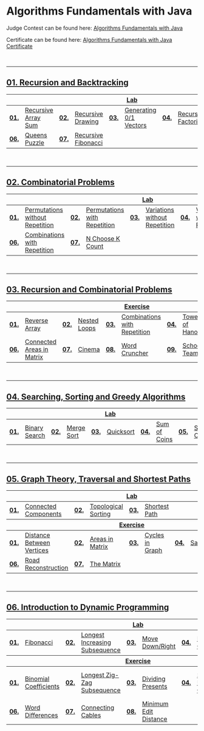 # Algorithms Fundamentals with Java
Judge Contest can be found here: <a href="https://judge.softuni.org/Contests/#!/List/ByCategory/255/Algorithms-Fundamentals-Exercises">Algorithms Fundamentals with Java</a>

Certificate can be found here: <a href="XXXXXXX">Algorithms Fundamentals with Java Certificate</a>

<br/>

---

## <a href="XXXXX">01. Recursion and Backtracking

<table>
  <thead>
    <tr>
      <th colspan="10" style="text-align:center;">Lab</th>
    </tr>
  </thead>
  <tbody>
    <tr>
      <td><b>01.</b></td>
      <td><a href="XXXXXXX">Recursive Array Sum</a></td>
      <td><b>02.</b></td>
      <td><a href="XXXXXXX">Recursive Drawing</a></td>
      <td><b>03.</b></td>
      <td><a href="XXXXXXX">Generating 0/1 Vectors</a></td>
      <td><b>04.</b></td>
      <td><a href="XXXXXXX">Recursive Factorial</a></td>
	  <td><b>05.</b></td>
      <td><a href="XXXXXXX">Paths in Labyrinth</a></td>
    </tr>
	<tr>
      <td><b>06.</b></td>
      <td><a href="XXXXXXX">Queens Puzzle</a></td>
      <td><b>07.</b></td>
	  <td><a href="XXXXXXX">Recursive Fibonacci</a></td>
    </tr>
  </tbody>
</table>
<br/>

---

## <a href="XXXXX">02. Combinatorial Problems

<table>
  <thead>
    <tr>
      <th colspan="10" style="text-align:center;">Lab</th>
    </tr>
  </thead>
  <tbody>
    <tr>
      <td><b>01.</b></td>
      <td><a href="XXXXXXX">Permutations without Repetition</a></td>
      <td><b>02.</b></td>
      <td><a href="XXXXXXX">Permutations with Repetition</a></td>
      <td><b>03.</b></td>
      <td><a href="XXXXXXX">Variations without Repetition</a></td>
      <td><b>04.</b></td>
      <td><a href="XXXXXXX">Variations with Repetition</a></td>
	  <td><b>05.</b></td>
      <td><a href="XXXXXXX">Combinations without Repetition</a></td>
    </tr>
	<tr>
      <td><b>06.</b></td>
      <td><a href="XXXXXXX">Combinations with Repetition</a></td>
      <td><b>07.</b></td>
	  <td><a href="XXXXXXX">N Choose K Count</a></td>
    </tr>
  </tbody>
</table>
<br/>

---

## <a href="XXXXX">03. Recursion and Combinatorial Problems

<table>
  <thead>
    <tr>
      <th colspan="10" style="text-align:center;">Exercise</th>
    </tr>
  </thead>
  <tbody>
    <tr>
      <td><b>01.</b></td>
      <td><a href="XXXXXXX">Reverse Array</a></td>
      <td><b>02.</b></td>
      <td><a href="XXXXXXX">Nested Loops</a></td>
      <td><b>03.</b></td>
      <td><a href="XXXXXXX">Combinations with Repetition</a></td>
      <td><b>04.</b></td>
      <td><a href="XXXXXXX">Towers of Hanoi</a></td>
	  <td><b>05.</b></td>
      <td><a href="XXXXXXX">Combinations without Repetition</a></td>
    </tr>
	<tr>
      <td><b>06.</b></td>
      <td><a href="XXXXXXX">Connected Areas in Matrix</a></td>
      <td><b>07.</b></td>
      <td><a href="XXXXXXX">Cinema</a></td>
      <td><b>08.</b></td>
      <td><a href="XXXXXXX">Word Cruncher</a></td>
      <td><b>09.</b></td>
      <td><a href="XXXXXXX">School Teams</a></td>
    </tr>
  </tbody>
</table>
<br/>

---

## <a href="XXXXX">04. Searching, Sorting and Greedy Algorithms

<table>
  <thead>
    <tr>
      <th colspan="10" style="text-align:center;">Lab</th>
    </tr>
  </thead>
  <tbody>
    <tr>
      <td><b>01.</b></td>
      <td><a href="XXXXXXX">Binary Search</a></td>
      <td><b>02.</b></td>
      <td><a href="XXXXXXX">Merge Sort</a></td>
      <td><b>03.</b></td>
      <td><a href="XXXXXXX">Quicksort</a></td>
      <td><b>04.</b></td>
      <td><a href="XXXXXXX">Sum of Coins</a></td>
	  <td><b>05.</b></td>
      <td><a href="XXXXXXX">Set Cover</a></td>
    </tr>
  </tbody>
</table>
<br/>

---

## <a href="XXXXX">05. Graph Theory, Traversal and Shortest Paths

<table>
  <thead>
    <tr>
      <th colspan="10" style="text-align:center;">Lab</th>
    </tr>
  </thead>
  <tbody>
    <tr>
      <td><b>01.</b></td>
      <td><a href="XXXXXXX">Connected Components</a></td>
      <td><b>02.</b></td>
      <td><a href="XXXXXXX">Topological Sorting</a></td>
      <td><b>03.</b></td>
      <td><a href="XXXXXXX">Shortest Path</a></td>
    </tr>
  </tbody>
    <thead>
    <tr>
      <th colspan="10" style="text-align:center;">Exercise</th>
    </tr>
  </thead>
  <tbody>
    <tr>
      <td><b>01.</b></td>
      <td><a href="XXXXXXX">Distance Between Vertices</a></td>
      <td><b>02.</b></td>
      <td><a href="XXXXXXX">Areas in Matrix</a></td>
      <td><b>03.</b></td>
      <td><a href="XXXXXXX">Cycles in Graph</a></td>
      <td><b>04.</b></td>
      <td><a href="XXXXXXX">Salaries</a></td>
	  <td><b>05.</b></td>
      <td><a href="XXXXXXX">Break Cycles</a></td>
    </tr>
	 <tr>
      <td><b>06.</b></td>
      <td><a href="XXXXXXX">Road Reconstruction</a></td>
      <td><b>07.</b></td>
      <td><a href="XXXXXXX">The Matrix</a></td>
    </tr>
  </tbody>
</table>
<br/>

---

## <a href="XXXXX">06. Introduction to Dynamic Programming

<table>
  <thead>
    <tr>
      <th colspan="10" style="text-align:center;">Lab</th>
    </tr>
  </thead>
  <tbody>
    <tr>
      <td><b>01.</b></td>
      <td><a href="XXXXXXX">Fibonacci</a></td>
      <td><b>02.</b></td>
      <td><a href="XXXXXXX">Longest Increasing Subsequence</a></td>
      <td><b>03.</b></td>
      <td><a href="XXXXXXX">Move Down/Right</a></td>
      <td><b>04.</b></td>
      <td><a href="XXXXXXX">Rod Cutting</a></td>
    </tr>
  </tbody>
    <thead>
    <tr>
      <th colspan="10" style="text-align:center;">Exercise</th>
    </tr>
  </thead>
  <tbody>
    <tr>
      <td><b>01.</b></td>
      <td><a href="XXXXXXX">Binomial Coefficients</a></td>
      <td><b>02.</b></td>
      <td><a href="XXXXXXX">Longest Zig-Zag Subsequence</a></td>
      <td><b>03.</b></td>
      <td><a href="XXXXXXX">Dividing Presents</a></td>
      <td><b>04.</b></td>
      <td><a href="XXXXXXX">Sum with Unlimited Coins</a></td>
	  <td><b>05.</b></td>
      <td><a href="XXXXXXX">Sum with Limited Coins</a></td>
    </tr>
	<tr>
      <td><b>06.</b></td>
      <td><a href="XXXXXXX">Word Differences</a></td>
      <td><b>07.</b></td>
      <td><a href="XXXXXXX">Connecting Cables</a></td>
      <td><b>08.</b></td>
      <td><a href="XXXXXXX">Minimum Edit Distance</a></td>
    </tr>
  </tbody>
</table>
<br/>